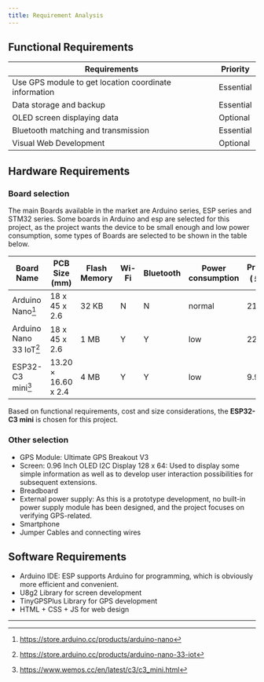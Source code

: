 ```yaml
---
title: Requirement Analysis
---
```

## Functional Requirements
| Requirements | Priority |
| -------- | -------- |
| Use GPS module to get location coordinate information | Essential |
| Data storage and backup | Essential |
| OLED screen displaying data | Optional |
| Bluetooth matching and transmission | Essential |
| Visual Web Development | Optional |

## Hardware Requirements
### Board selection
The main Boards available in the market are Arduino series, ESP series and STM32 series. Some boards in Arduino and esp are selected for this project, as the project wants the device to be small enough and low power consumption, some types of Boards are selected to be shown in the table below.

| Board Name | PCB Size (mm) | Flash Memory | Wi-Fi | Bluetooth | Power consumption | Price (￡) |
| -------- | -------- | -------- | -------- | -------- | -------- | -------- |
| Arduino Nano[^1] | 18 x 45 x 2.6 | 32 KB | N | N | normal | 21.6 |
| Arduino Nano 33 IoT[^2] | 18 x 45 x 2.6 | 1 MB | Y | Y | low | 22.8 |
| ESP32-C3 mini[^3] | 13.20 × 16.60 x 2.4 | 4 MB | Y | Y | low | 9.90 |

Based on functional requirements, cost and size considerations, the **ESP32-C3 mini** is chosen for this project.
### Other selection
- GPS Module: Ultimate GPS Breakout V3
- Screen: 0.96 Inch OLED I2C Display 128 x 64: Used to display some simple information as well as to develop user interaction possibilities for subsequent extensions.
- Breadboard
- External power supply: As this is a prototype development, no built-in power supply module has been designed, and the project focuses on verifying GPS-related.
- Smartphone
- Jumper Cables and connecting wires

## Software Requirements
- Arduino IDE: ESP supports Arduino for programming, which is obviously more efficient and convenient.
- U8g2 Library for screen development
- TinyGPSPlus Library for GPS development
- HTML + CSS + JS for web design

---
[^1]: https://store.arduino.cc/products/arduino-nano
[^2]: https://store.arduino.cc/products/arduino-nano-33-iot
[^3]: https://www.wemos.cc/en/latest/c3/c3_mini.html